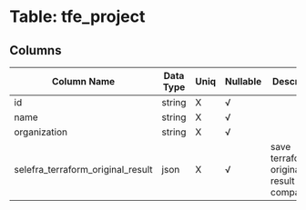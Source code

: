 # Table: tfe_project

## Columns 

|  Column Name   |  Data Type  | Uniq | Nullable | Description | 
|  ----  | ----  | ----  | ----  | ---- | 
| id | string | X | √ |  | 
| name | string | X | √ |  | 
| organization | string | X | √ |  | 
| selefra_terraform_original_result | json | X | √ | save terraform original result for compatibility | 


